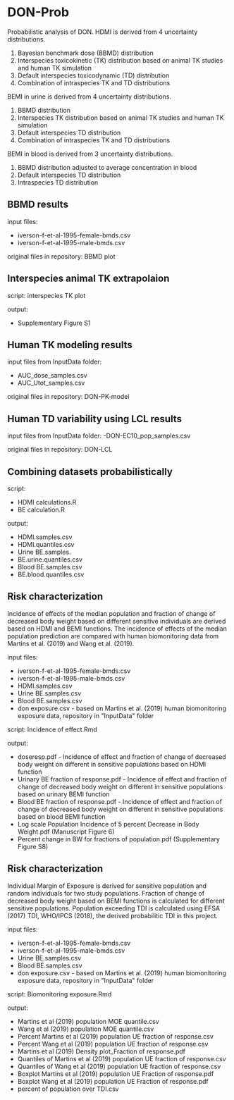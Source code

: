 # DON-Prob
Probabilistic analysis of DON.
HDMI is derived from 4 uncertainty distributions.
1. Bayesian benchmark dose (BBMD) distribution
2. Interspecies toxicokinetic (TK) distribution based on animal TK studies and human TK simulation
3. Default interspecies toxicodynamic (TD) distribution
4. Combination of intraspecies TK and TD distributions

BEMI in urine is derived from 4 uncertainty distributions.
1. BBMD distribution
2. Interspecies TK distribution based on animal TK studies and human TK simulation
3. Default interspecies TD distribution
4. Combination of intraspecies TK and TD distributions

BEMI in blood is derived from 3 uncertainty distributions.
1. BBMD distribution adjusted to average concentration in blood
2. Default interspecies TD distribution
3. Intraspecies TD distribution

## BBMD results

input files:
- iverson-f-et-al-1995-female-bmds.csv
- iverson-f-et-al-1995-male-bmds.csv

original files in repository:
BBMD plot

## Interspecies animal TK extrapolaion

script: 
  interspecies TK plot

output: 
- Supplementary Figure S1

## Human TK modeling results

input files from InputData folder:
- AUC_dose_samples.csv
- AUC_Utot_samples.csv

original files in repository:
DON-PK-model

## Human TD variability using LCL results

input files from InputData folder:
-DON-EC10_pop_samples.csv

original files in repository:
DON-LCL

## Combining datasets probabilistically

script:
- HDMI calculations.R
- BE calculation.R

output:
- HDMI.samples.csv
- HDMI.quantiles.csv
- Urine BE.samples.
- BE.urine.quantiles.csv
- Blood BE.samples.csv
- BE.blood.quantiles.csv
  
## Risk characterization 
Incidence of effects of the median population and fraction of change of decreased body weight based on different sensitive individuals are derived based on HDMI and BEMI functions. The incidence of effects of the median population prediction are compared with human biomonitoring data from Martins et al. (2019) and Wang et al. (2019).

input files:
- iverson-f-et-al-1995-female-bmds.csv
- iverson-f-et-al-1995-male-bmds.csv
- HDMI.samples.csv
- Urine BE.samples.csv
- Blood BE.samples.csv
- don exposure.csv - based on Martins et al. (2019) human biomonitoring exposure data, repository in "InputData" folder

script:
  Incidence of effect.Rmd
  
output:
- doseresp.pdf - Incidence of effect and fraction of change of decreased body weight on different in sensitive populations based on HDMI function
- Urinary BE fraction of response.pdf - Incidence of effect and fraction of change of decreased body weight on different in sensitive populations based on urinary BEMI function
- Blood BE fraction of response.pdf - Incidence of effect and fraction of change of decreased body weight on different in sensitive populations based on blood BEMI function
- Log scale Population Incidence of 5 percent Decrease in Body Weight.pdf (Manuscript Figure 6)
- Percent change in BW for fractions of population.pdf (Supplementary Figure S8)
  
## Risk characterization
Individual Margin of Exposure is derived for sensitive population and random individuals for two study populations. Fraction of change of decreased body weight based on BEMI functions is calculated for different sensitive populations. Population exceeding TDI is calculated using EFSA (2017) TDI, WHO/IPCS (2018), the derived probabilitic TDI in this project.

input files:
- iverson-f-et-al-1995-female-bmds.csv
- iverson-f-et-al-1995-male-bmds.csv
- Urine BE.samples.csv
- Blood BE.samples.csv
- don exposure.csv - based on Martins et al. (2019) human biomonitoring exposure data, repository in "InputData" folder

script:
  Biomonitoring exposure.Rmd

output: 
- Martins et al (2019) population MOE quantile.csv
- Wang et al (2019) population MOE quantile.csv
- Percent Martins et al (2019) population UE fraction of response.csv
- Percent Wang et al (2019) population UE fraction of response.csv
- Martins et al (2019) Density plot_Fraction of response.pdf
- Quantiles of Martins et al (2019) population UE fraction of response.csv
- Quantiles of Wang et al (2019) population UE fraction of response.csv
- Boxplot Martins et al (2019) population UE Fraction of response.pdf
- Boxplot Wang et al (2019) population UE Fraction of response.pdf
- percent of population over TDI.csv